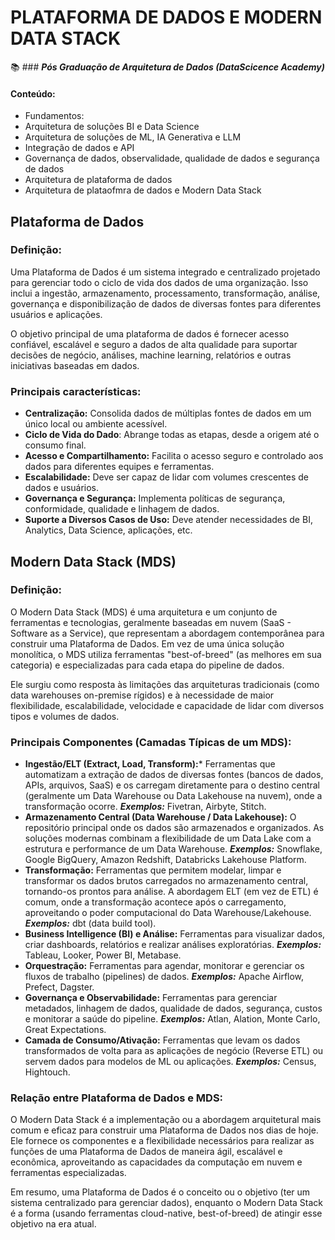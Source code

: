 # PLATAFORMA DE DADOS E MODERN DATA STACK

📚 ### ***Pós Graduação de Arquitetura de Dados (DataScicence Academy)***

#### Conteúdo:
- Fundamentos:
- Arquitetura de soluções BI e Data Science
- Arquitetura de soluções de ML, IA Generativa e LLM
- Integração de dados e API
- Governança de dados, observalidade, qualidade de dados e segurança de dados
- Arquitetura de plataforma de dados
- Arquitetura de plataofmra de dados e Modern Data Stack



## Plataforma de Dados 
### Definição:
Uma Plataforma de Dados é um sistema integrado e centralizado projetado para gerenciar todo o ciclo de vida dos dados de uma organização. Isso inclui a ingestão, armazenamento, processamento, transformação, análise, governança e disponibilização de dados de diversas fontes para diferentes usuários e aplicações.

O objetivo principal de uma plataforma de dados é fornecer acesso confiável, escalável e seguro a dados de alta qualidade para suportar decisões de negócio, análises, machine learning, relatórios e outras iniciativas baseadas em dados.

### Principais características:
- **Centralização:** Consolida dados de múltiplas fontes de dados em um único local ou ambiente acessível.
- **Ciclo de Vida do Dado**: Abrange todas as etapas, desde a origem até o consumo final.
- **Acesso e Compartilhamento:** Facilita o acesso seguro e controlado aos dados para diferentes equipes e ferramentas.
- **Escalabilidade:** Deve ser capaz de lidar com volumes crescentes de dados e usuários.
- **Governança e Segurança:** Implementa políticas de segurança, conformidade, qualidade e linhagem de dados.
- **Suporte a Diversos Casos de Uso:** Deve atender necessidades de BI, Analytics, Data Science, aplicações, etc.


## Modern Data Stack (MDS)

### Definição:
O Modern Data Stack (MDS) é uma arquitetura e um conjunto de ferramentas e tecnologias, geralmente baseadas em nuvem (SaaS - Software as a Service), que representam a abordagem contemporânea para construir uma Plataforma de Dados. Em vez de uma única solução monolítica, o MDS utiliza ferramentas "best-of-breed" (as melhores em sua categoria) e especializadas para cada etapa do pipeline de dados.

Ele surgiu como resposta às limitações das arquiteturas tradicionais (como data warehouses on-premise rígidos) e à necessidade de maior flexibilidade, escalabilidade, velocidade e capacidade de lidar com diversos tipos e volumes de dados.

### Principais Componentes (Camadas Típicas de um MDS):

- **Ingestão/ELT (Extract, Load, Transform):*** Ferramentas que automatizam a extração de dados de diversas fontes (bancos de dados, APIs, arquivos, SaaS) e os carregam diretamente para o destino central (geralmente um Data Warehouse ou Data Lakehouse na nuvem), onde a transformação ocorre.
***Exemplos:*** Fivetran, Airbyte, Stitch.
- **Armazenamento Central (Data Warehouse / Data Lakehouse):** O repositório principal onde os dados são armazenados e organizados. As soluções modernas combinam a flexibilidade de um Data Lake com a estrutura e performance de um Data Warehouse.
***Exemplos:*** Snowflake, Google BigQuery, Amazon Redshift, Databricks Lakehouse Platform.
- **Transformação:** Ferramentas que permitem modelar, limpar e transformar os dados brutos carregados no armazenamento central, tornando-os prontos para análise. A abordagem ELT (em vez de ETL) é comum, onde a transformação acontece após o carregamento, aproveitando o poder computacional do Data Warehouse/Lakehouse.
***Exemplos:*** dbt (data build tool).
- **Business Intelligence (BI) e Análise:** Ferramentas para visualizar dados, criar dashboards, relatórios e realizar análises exploratórias.
***Exemplos:*** Tableau, Looker, Power BI, Metabase.
- **Orquestração:** Ferramentas para agendar, monitorar e gerenciar os fluxos de trabalho (pipelines) de dados.
***Exemplos:*** Apache Airflow, Prefect, Dagster.
- **Governança e Observabilidade:** Ferramentas para gerenciar metadados, linhagem de dados, qualidade de dados, segurança, custos e monitorar a saúde do pipeline.
***Exemplos:*** Atlan, Alation, Monte Carlo, Great Expectations.
- **Camada de Consumo/Ativação:** Ferramentas que levam os dados transformados de volta para as aplicações de negócio (Reverse ETL) ou servem dados para modelos de ML ou aplicações.
***Exemplos:*** Census, Hightouch.

### Relação entre Plataforma de Dados e MDS:

O Modern Data Stack é a implementação ou a abordagem arquitetural mais comum e eficaz para construir uma Plataforma de Dados nos dias de hoje. Ele fornece os componentes e a flexibilidade necessários para realizar as funções de uma Plataforma de Dados de maneira ágil, escalável e econômica, aproveitando as capacidades da computação em nuvem e ferramentas especializadas.

Em resumo, uma Plataforma de Dados é o conceito ou o objetivo (ter um sistema centralizado para gerenciar dados), enquanto o Modern Data Stack é a forma (usando ferramentas cloud-native, best-of-breed) de atingir esse objetivo na era atual.
